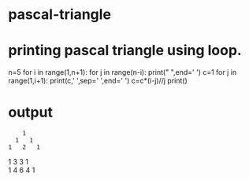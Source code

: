# pascal-triangle
# printing pascal triangle using loop.
n=5
for i in range(1,n+1):
    for j in range(n-i):
        print(" ",end=' ')
    c=1
    for j in range(1,i+1):
        print(c,' ',sep=' ',end=' ')
        c=c*(i-j)//j
    print()

# output
        1   
      1   1   
    1   2   1   
  1   3   3   1   
1   4   6   4   1   
